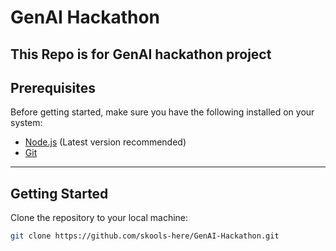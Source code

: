 #  GenAI Hackathon

This Repo is for GenAI hackathon project
---

##  Prerequisites

Before getting started, make sure you have the following installed on your system:

- [Node.js](https://nodejs.org/) (Latest  version recommended)
- [Git](https://git-scm.com/)

---

##  Getting Started

Clone the repository to your local machine:

```bash
git clone https://github.com/skools-here/GenAI-Hackathon.git
